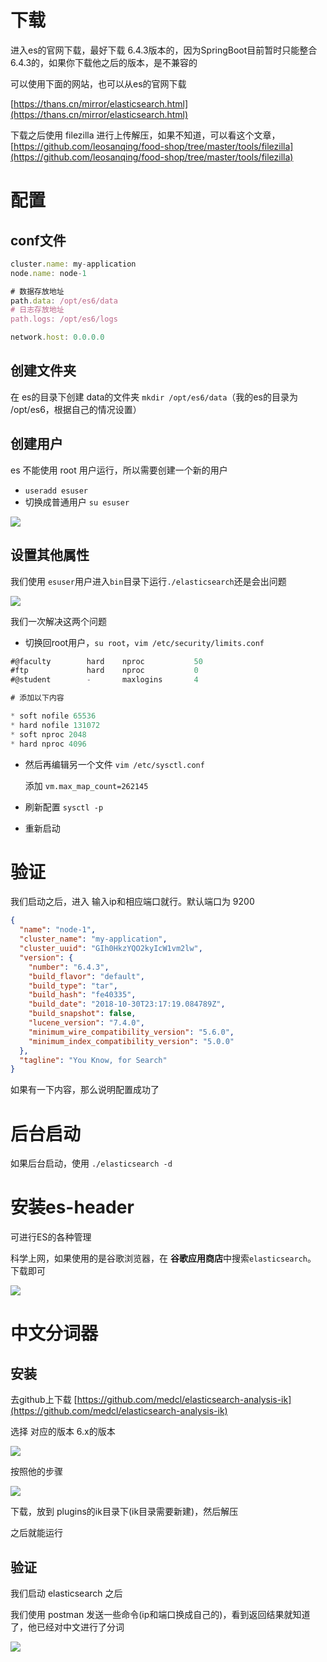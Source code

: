 # 下载

进入es的官网下载，最好下载 6.4.3版本的，因为SpringBoot目前暂时只能整合6.4.3的，如果你下载他之后的版本，是不兼容的

可以使用下面的网站，也可以从es的官网下载

[https://thans.cn/mirror/elasticsearch.html](https://thans.cn/mirror/elasticsearch.html)



下载之后使用 filezilla 进行上传解压，如果不知道，可以看这个文章，[https://github.com/leosanqing/food-shop/tree/master/tools/filezilla](https://github.com/leosanqing/food-shop/tree/master/tools/filezilla)

# 配置

## conf文件

```javascript
cluster.name: my-application
node.name: node-1

# 数据存放地址
path.data: /opt/es6/data
# 日志存放地址
path.logs: /opt/es6/logs

network.host: 0.0.0.0

```

## 创建文件夹

在 es的目录下创建 data的文件夹 `mkdir /opt/es6/data`（我的es的目录为 /opt/es6，根据自己的情况设置）

## 创建用户

es 不能使用 root 用户运行，所以需要创建一个新的用户

- `useradd esuser`
- 切换成普通用户 `su esuser` 

![](img/Xnip2020-02-29_17-29-13.jpg)

## 设置其他属性

我们使用 `esuser`用户进入`bin`目录下运行`./elasticsearch`还是会出问题

![](img/Xnip2020-02-29_17-30-19.jpg)

我们一次解决这两个问题

- 切换回root用户，`su root`，`vim /etc/security/limits.conf`

```javascript
#@faculty        hard    nproc           50
#ftp             hard    nproc           0
#@student        -       maxlogins       4

# 添加以下内容

* soft nofile 65536
* hard nofile 131072
* soft nproc 2048
* hard nproc 4096
```

- 然后再编辑另一个文件 `vim /etc/sysctl.conf`

  添加 `vm.max_map_count=262145`

- 刷新配置 `sysctl -p`

- 重新启动

# 验证

我们启动之后，进入 输入ip和相应端口就行。默认端口为 9200

```json
{
  "name": "node-1",
  "cluster_name": "my-application",
  "cluster_uuid": "GIh0HkzYQO2kyIcW1vm2lw",
  "version": {
    "number": "6.4.3",
    "build_flavor": "default",
    "build_type": "tar",
    "build_hash": "fe40335",
    "build_date": "2018-10-30T23:17:19.084789Z",
    "build_snapshot": false,
    "lucene_version": "7.4.0",
    "minimum_wire_compatibility_version": "5.6.0",
    "minimum_index_compatibility_version": "5.0.0"
  },
  "tagline": "You Know, for Search"
}
```

如果有一下内容，那么说明配置成功了

# 后台启动

如果后台启动，使用 `./elasticsearch -d`



# 安装es-header

可进行ES的各种管理

科学上网，如果使用的是谷歌浏览器，在 **谷歌应用商店**中搜索`elasticsearch`。 下载即可

![](img/Xnip2020-02-29_21-49-20.jpg)



# 中文分词器

## 安装

去github上下载 [https://github.com/medcl/elasticsearch-analysis-ik](https://github.com/medcl/elasticsearch-analysis-ik)

选择 对应的版本 6.x的版本

![](img/Xnip2020-03-03_19-13-38.jpg)

按照他的步骤 

![](img/Xnip2020-03-03_19-18-18.jpg)

下载，放到 plugins的ik目录下(ik目录需要新建)，然后解压

之后就能运行

## 验证

我们启动 elasticsearch 之后

我们使用 postman 发送一些命令(ip和端口换成自己的)，看到返回结果就知道了，他已经对中文进行了分词

![](img/Xnip2020-03-03_19-24-07.jpg)